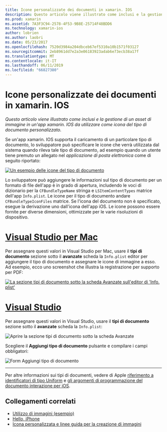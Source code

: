 ```yaml
---
title: Icone personalizzate dei documenti in xamarin. IOS
description: Questo articolo viene illustrato come inclusi e la gestione di un asset di immagine in un'app xamarin. IOS da utilizzare come icona del tipo di documento personalizzato.
ms.prod: xamarin
ms.assetid: 7A3F3C94-2578-4F53-9B8E-25714F48BDD6
ms.technology: xamarin-ios
author: lobrien
ms.author: laobri
ms.date: 05/23/2017
ms.openlocfilehash: 7520d3984a204dbceb67ef5310a10b1571f03127
ms.sourcegitcommit: 2eb8961dd7e2a3e06183923adab6e73ecb38a17f
ms.translationtype: MT
ms.contentlocale: it-IT
ms.lasthandoff: 06/11/2019
ms.locfileid: "66827380"
---
```

# <a name="custom-document-icons-in-xamarinios"></a>Icone personalizzate dei documenti in xamarin. IOS

_Questo articolo viene illustrato come inclusi e la gestione di un asset di immagine in un'app xamarin. IOS da utilizzare come icona del tipo di documento personalizzato._

Se un'app xamarin. IOS supporta il caricamento di un particolare tipo di documento, lo sviluppatore può specificare le icone che verrà utilizzata dal sistema quando rileva tale tipo di documento, ad esempio quando un utente tiene premuto un allegato nel *applicazione di posta elettronica* come di seguito riportato:

 [![](custom-document-types-images/17.png "Un esempio delle icone del tipo di documento")](custom-document-types-images/17.png#lightbox)

Lo sviluppatore può aggiungere le informazioni sul tipo di documento per un formato di file dell'app è in grado di apertura, includendo le voci di dizionario per la `CFBundleTypeName` stringa e `LSItemContentTypes` matrice dell'app `Info.plist`. Le icone per il tipo di documento andare `CFBundleTypeIconFiles` matrice. Se l'icona del documento non è specificato, esegue la derivazione uno dall'icona dell'app iOS.
Le icone possono essere fornite per diverse dimensioni, ottimizzate per le varie risoluzioni di dispositivo. 

# <a name="visual-studio-for-mactabmacos"></a>[Visual Studio per Mac](#tab/macos)

Per assegnare questi valori in Visual Studio per Mac, usare il **tipi di documento** sezione sotto il **avanzate** scheda la `Info.plist` editor per aggiungere il tipo di documento e assegnare le icone di immagine a esso. Ad esempio, ecco uno screenshot che illustra la registrazione per supporto per PDF:

 [![](custom-document-types-images/18.png "La sezione tipi di documento sotto la scheda Avanzate sull'editor di 'Info. plist'")](custom-document-types-images/18.png#lightbox)
 
# <a name="visual-studiotabwindows"></a>[Visual Studio](#tab/windows)

Per assegnare questi valori in Visual Studio, usare il **tipi di documento** sezione sotto il **avanzate** scheda la `Info.plist`:

 ![](custom-document-types-images/doc01w.png "Aprire la sezione tipi di documento sotto la scheda Avanzate")

Scegliere il **Aggiungi tipo di documento** pulsante e compilare i campi obbligatori:

![](custom-document-types-images/doc02w.png "Form Aggiungi tipo di documento")

-----


Per altre informazioni sui tipi di documenti, vedere di Apple [riferimento a identificatori di tipo Uniform](https://developer.apple.com/library/ios/#documentation/Miscellaneous/Reference/UTIRef/Articles/System-DeclaredUniformTypeIdentifiers.html) e [gli argomenti di programmazione del documento interazione per iOS](https://developer.apple.com/library/ios/#documentation/FileManagement/Conceptual/DocumentInteraction_TopicsForIOS/Introduction/Introduction.html).


## <a name="related-links"></a>Collegamenti correlati

- [Utilizzo di immagini (esempio)](https://developer.xamarin.com/samples/monotouch/WorkingWithImages/)
- [Hello, iPhone](~/ios/get-started/hello-ios/index.md)
- [Icona personalizzata e linee guida per la creazione di immagini](https://developer.apple.com/library/ios/#documentation/UserExperience/Conceptual/MobileHIG/IconsImages/IconsImages.html)
